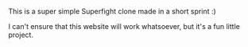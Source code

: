 This is a super simple Superfight clone made in a short sprint :)

I can't ensure that this website will work whatsoever, but it's a fun little project.
